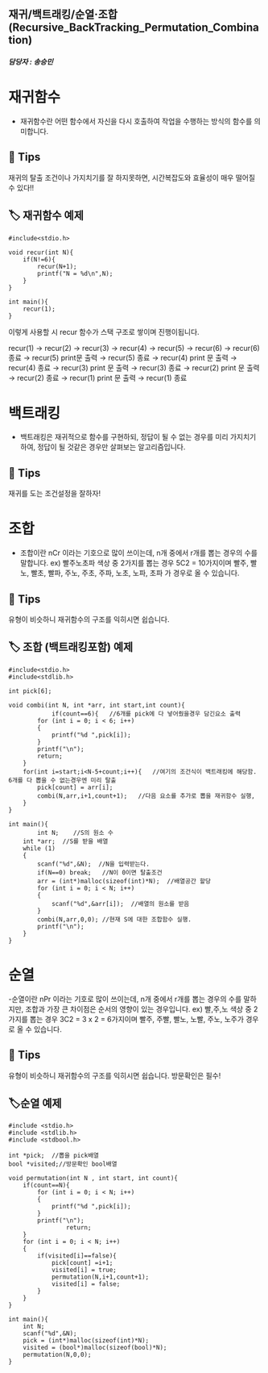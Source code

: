 ## 재귀/백트래킹/순열·조합(Recursive_BackTracking_Permutation_Combination)

##### 담당자 : 송승민

# 재귀함수


- 재귀함수란 어떤 함수에서 자신을 다시 호출하여 작업을 수행하는 방식의 함수를 의미합니다.

## 💎 Tips
재귀의 탈출 조건이나 가지치기를 잘 하지못하면, 시간복잡도와 효율성이 매우 떨어질 수 있다!!


## 🏷️ 재귀함수 예제
```
#include<stdio.h>

void recur(int N){
    if(N!=6){
        recur(N+1);
        printf("N = %d\n",N);
    }
}

int main(){
    recur(1);
}
```

이렇게 사용할 시 recur 함수가 스택 구조로 쌓이며 진행이됩니다.

recur(1) → recur(2) → recur(3) → recur(4) → recur(5) → recur(6) → recur(6) 종료 → recur(5) print문 출력  → recur(5) 종료 → recur(4) print 문 출력 → recur(4) 종료 → recur(3) print 문 출력 → recur(3) 종료 → recur(2) print 문 출력 → recur(2) 종료 → recur(1) print 문 출력 → recur(1) 종료


# 백트래킹


- 백트래킹은 재귀적으로 함수를 구현하되, 정답이 될 수 없는 경우를 미리 가지치기하여, 정답이 될 것같은 경우만 살펴보는 알고리즘입니다.

## 💎 Tips
재귀를 도는 조건설정을 잘하자!


# 조합


- 조합이란 nCr 이라는 기호으로 많이 쓰이는데, 
n개 중에서 r개를 뽑는 경우의 수를 말합니다.
ex)  빨주노초파 색상 중 2가지를 뽑는 경우 5C2  = 10가지이며
빨주, 빨노, 빨초, 빨파, 주노, 주초, 주파, 노초, 노파, 초파  가 경우로 올 수 있습니다.

## 💎 Tips
유형이 비슷하니 재귀함수의 구조를 익히시면 쉽습니다.



## 🏷️ 조합 (백트래킹포함) 예제
```
#include<stdio.h>
#include<stdlib.h>

int pick[6];

void combi(int N, int *arr, int start,int count){
		    if(count==6){   //6개를 pick에 다 넣어줬을경우 담긴요소 출력
        for (int i = 0; i < 6; i++)
        {
            printf("%d ",pick[i]);
        }   
        printf("\n");     
        return;
    }
    for(int i=start;i<N-5+count;i++){   //여기의 조건식이 백트래킹에 해당함. 6개를 다 뽑을 수 없는경우엔 미리 탈출
        pick[count] = arr[i];
        combi(N,arr,i+1,count+1);   //다음 요소를 추가로 뽑을 재귀함수 실행,
    }
}

int main(){
		int N;    //S의 원소 수
    int *arr;  //S를 받을 배열
    while (1)
    {
        scanf("%d",&N);  //N을 입력받는다.
        if(N==0) break;   //N이 0이면 탈출조건
        arr = (int*)malloc(sizeof(int)*N);  //배열공간 할당
        for (int i = 0; i < N; i++)
        {
            scanf("%d",&arr[i]);  //배열의 원소를 받음
        }
        combi(N,arr,0,0); //현재 S에 대한 조합함수 실행.
        printf("\n");     
    }
}
```


# 순열


-순열이란 nPr 이라는 기호로 많이 쓰이는데, 
n개 중에서 r개를 뽑는 경우의 수를 말하지만, 조합과 가장 큰 차이점은 순서의 영향이 있는 경우입니다.
ex)  빨,주,노 색상 중 2가지를 뽑는 경우 3C2  = 3 x 2 = 6가지이며
빨주,  주빨, 빨노, 노빨, 주노, 노주가 경우로 올 수 있습니다.

## 💎 Tips
유형이 비슷하니 재귀함수의 구조를 익히시면 쉽습니다. 방문확인은 필수!



## 🏷️순열 예제
```
#include <stdio.h>
#include <stdlib.h>
#include <stdbool.h>

int *pick;  //뽑을 pick배열
bool *visited;//방문확인 bool배열

void permutation(int N , int start, int count){
    if(count==N){
        for (int i = 0; i < N; i++)
        {
            printf("%d ",pick[i]);
        }
        printf("\n");
				return;
    }
    for (int i = 0; i < N; i++)
    {
        if(visited[i]==false){
            pick[count] =i+1;
            visited[i] = true;
            permutation(N,i+1,count+1);
            visited[i] = false;
        }
    }
}

int main(){
    int N;
    scanf("%d",&N);
    pick = (int*)malloc(sizeof(int)*N);
    visited = (bool*)malloc(sizeof(bool)*N);
    permutation(N,0,0);
}
```



